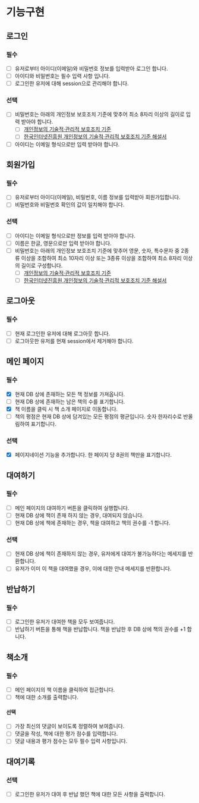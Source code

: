 # 기능구현

## 로그인

### 필수

- [ ] 유저로부터 아이디(이메일)와 비밀번호 정보를 입력받아 로그인 합니다.
- [ ] 아이디와 비밀번호는 필수 입력 사항 입니다.
- [ ] 로그인한 유저에 대해 session으로 관리해야 합니다.

### 선택

- [ ] 비밀번호는 아래의 개인정보 보호조치 기준에 맞추어 최소 8자리 이상의 길이로 입력 받아야 합니다.
  - [ ] [개인정보의 기술적·관리적 보호조치 기준](<https://www.law.go.kr/%ED%96%89%EC%A0%95%EA%B7%9C%EC%B9%99/(%EA%B0%9C%EC%9D%B8%EC%A0%95%EB%B3%B4%EB%B3%B4%ED%98%B8%EC%9C%84%EC%9B%90%ED%9A%8C)%EA%B0%9C%EC%9D%B8%EC%A0%95%EB%B3%B4%EC%9D%98%EA%B8%B0%EC%88%A0%EC%A0%81%C2%B7%EA%B4%80%EB%A6%AC%EC%A0%81%EB%B3%B4%ED%98%B8%EC%A1%B0%EC%B9%98%EA%B8%B0%EC%A4%80/(2020-5,20200811)>)
  - [ ] [한국인터넷진흥원 개인정보의 기술적·관리적 보호조치 기준 해설서](https://www.kisa.or.kr/public/laws/laws3_View.jsp?cPage=7&mode=view&p_No=259&b_No=259&d_No=102&ST=T&SV=)
- [ ] 아이디는 이메일 형식으로만 입력 받아야 합니다.

## 회원가입

### 필수

- [ ] 유저로부터 아이디(이메일), 비밀번호, 이름 정보를 입력받아 회원가입합니다.
- [ ] 비밀번호와 비밀번호 확인의 값이 일치해야 합니다.

### 선택

- [ ] 아이디는 이메일 형식으로만 정보를 입력 받아야 합니다.
- [ ] 이름은 한글, 영문으로만 입력 받아야 합니다.
- [ ] 비밀번호는 아래의 개인정보 보호조치 기준에 맞추어 영문, 숫자, 특수문자 중 2종류 이상을 조합하여 최소 10자리 이상 또는 3종류 이상을 조합하여 최소 8자리 이상의 길이로 구성합니다.
  - [ ] [개인정보의 기술적·관리적 보호조치 기준](<https://www.law.go.kr/%ED%96%89%EC%A0%95%EA%B7%9C%EC%B9%99/(%EA%B0%9C%EC%9D%B8%EC%A0%95%EB%B3%B4%EB%B3%B4%ED%98%B8%EC%9C%84%EC%9B%90%ED%9A%8C)%EA%B0%9C%EC%9D%B8%EC%A0%95%EB%B3%B4%EC%9D%98%EA%B8%B0%EC%88%A0%EC%A0%81%C2%B7%EA%B4%80%EB%A6%AC%EC%A0%81%EB%B3%B4%ED%98%B8%EC%A1%B0%EC%B9%98%EA%B8%B0%EC%A4%80/(2020-5,20200811)>)
  - [ ] [한국인터넷진흥원 개인정보의 기술적·관리적 보호조치 기준 해설서](https://www.kisa.or.kr/public/laws/laws3_View.jsp?cPage=7&mode=view&p_No=259&b_No=259&d_No=102&ST=T&SV=)

## 로그아웃

### 필수

- [ ] 현재 로그인한 유저에 대해 로그아웃 합니다.
- [ ] 로그아웃한 유저를 현재 session에서 제거해야 합니다.

## 메인 페이지

### 필수

- [x] 현재 DB 상에 존재하는 모든 책 정보를 가져옵니다.
- [ ] 현재 DB 상에 존재하는 남은 책의 수를 표기합니다.
- [x] 책 이름을 클릭 시 책 소개 페이지로 이동합니다.
- [ ] 책의 평점은 현재 DB 상에 담겨있는 모든 평점의 평균입니다. 숫자 한자리수로 반올림하여 표기합니다.

### 선택

- [x] 페이지네이션 기능을 추가합니다. 한 페이지 당 8권의 책만을 표기합니다.

## 대여하기

### 필수

- [ ] 메인 페이지의 대여하기 버튼을 클릭하여 실행합니다.
- [ ] 현재 DB 상에 책이 존재 하지 않는 경우, 대여되지 않습니다.
- [ ] 현재 DB 상에 책에 존재하는 경우, 책을 대여하고 책의 권수를 -1 합니다.

### 선택

- [ ] 현재 DB 상에 책이 존재하지 않는 경우, 유저에게 대여가 불가능하다는 메세지를 반환합니다.
- [ ] 유저가 이미 이 책을 대여했을 경우, 이에 대한 안내 메세지를 반환합니다.

## 반납하기

### 필수

- [ ] 로그인한 유저가 대여한 책을 모두 보여줍니다.
- [ ] 반납하기 버튼을 통해 책을 반납합니다. 책을 반납한 후 DB 상에 책의 권수를 +1 합니다.

## 책소개

### 필수

- [ ] 메인 페이지의 책 이름을 클릭하여 접근합니다.
- [ ] 책에 대한 소개를 출력합니다.

#### 선택

- [ ] 가장 최신의 댓글이 보이도록 정렬하여 보여줍니다.
- [ ] 댓글을 작성, 책에 대한 평가 점수를 입력합니다.
- [ ] 댓글 내용과 평가 점수는 모두 필수 입력 사항입니다.

## 대여기록

### 선택

- [ ] 로그인한 유저가 대여 후 반납 했던 책에 대한 모든 사항을 출력합니다.
